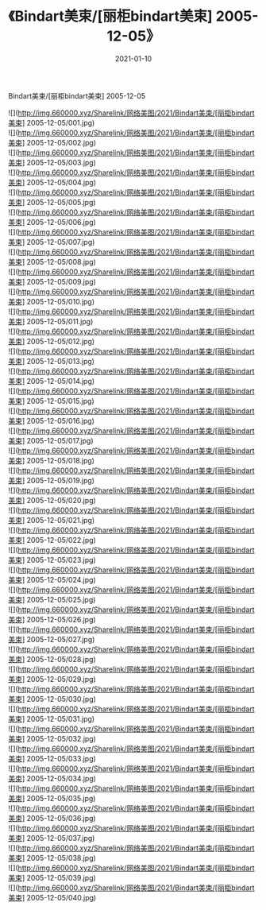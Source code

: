 ﻿---
layout: post
title:  《Bindart美束/[丽柜bindart美束] 2005-12-05》
date:   2021-01-10
img: http://img.660000.xyz/Sharelink/网络美图/2021/Bindart美束/[丽柜bindart美束] 2005-12-05/000.jpg
categories: [美女, 清纯, 唯美]
---

Bindart美束/[丽柜bindart美束] 2005-12-05

 ![](http://img.660000.xyz/Sharelink/网络美图/2021/Bindart美束/[丽柜bindart美束] 2005-12-05/001.jpg) <br>![](http://img.660000.xyz/Sharelink/网络美图/2021/Bindart美束/[丽柜bindart美束] 2005-12-05/002.jpg) <br>![](http://img.660000.xyz/Sharelink/网络美图/2021/Bindart美束/[丽柜bindart美束] 2005-12-05/003.jpg) <br>![](http://img.660000.xyz/Sharelink/网络美图/2021/Bindart美束/[丽柜bindart美束] 2005-12-05/004.jpg) <br>![](http://img.660000.xyz/Sharelink/网络美图/2021/Bindart美束/[丽柜bindart美束] 2005-12-05/005.jpg) <br>![](http://img.660000.xyz/Sharelink/网络美图/2021/Bindart美束/[丽柜bindart美束] 2005-12-05/006.jpg) <br>![](http://img.660000.xyz/Sharelink/网络美图/2021/Bindart美束/[丽柜bindart美束] 2005-12-05/007.jpg) <br>![](http://img.660000.xyz/Sharelink/网络美图/2021/Bindart美束/[丽柜bindart美束] 2005-12-05/008.jpg) <br>![](http://img.660000.xyz/Sharelink/网络美图/2021/Bindart美束/[丽柜bindart美束] 2005-12-05/009.jpg) <br>![](http://img.660000.xyz/Sharelink/网络美图/2021/Bindart美束/[丽柜bindart美束] 2005-12-05/010.jpg) <br>![](http://img.660000.xyz/Sharelink/网络美图/2021/Bindart美束/[丽柜bindart美束] 2005-12-05/011.jpg) <br>![](http://img.660000.xyz/Sharelink/网络美图/2021/Bindart美束/[丽柜bindart美束] 2005-12-05/012.jpg) <br>![](http://img.660000.xyz/Sharelink/网络美图/2021/Bindart美束/[丽柜bindart美束] 2005-12-05/013.jpg) <br>![](http://img.660000.xyz/Sharelink/网络美图/2021/Bindart美束/[丽柜bindart美束] 2005-12-05/014.jpg) <br>![](http://img.660000.xyz/Sharelink/网络美图/2021/Bindart美束/[丽柜bindart美束] 2005-12-05/015.jpg) <br>![](http://img.660000.xyz/Sharelink/网络美图/2021/Bindart美束/[丽柜bindart美束] 2005-12-05/016.jpg) <br>![](http://img.660000.xyz/Sharelink/网络美图/2021/Bindart美束/[丽柜bindart美束] 2005-12-05/017.jpg) <br>![](http://img.660000.xyz/Sharelink/网络美图/2021/Bindart美束/[丽柜bindart美束] 2005-12-05/018.jpg) <br>![](http://img.660000.xyz/Sharelink/网络美图/2021/Bindart美束/[丽柜bindart美束] 2005-12-05/019.jpg) <br>![](http://img.660000.xyz/Sharelink/网络美图/2021/Bindart美束/[丽柜bindart美束] 2005-12-05/020.jpg) <br>![](http://img.660000.xyz/Sharelink/网络美图/2021/Bindart美束/[丽柜bindart美束] 2005-12-05/021.jpg) <br>![](http://img.660000.xyz/Sharelink/网络美图/2021/Bindart美束/[丽柜bindart美束] 2005-12-05/022.jpg) <br>![](http://img.660000.xyz/Sharelink/网络美图/2021/Bindart美束/[丽柜bindart美束] 2005-12-05/023.jpg) <br>![](http://img.660000.xyz/Sharelink/网络美图/2021/Bindart美束/[丽柜bindart美束] 2005-12-05/024.jpg) <br>![](http://img.660000.xyz/Sharelink/网络美图/2021/Bindart美束/[丽柜bindart美束] 2005-12-05/025.jpg) <br>![](http://img.660000.xyz/Sharelink/网络美图/2021/Bindart美束/[丽柜bindart美束] 2005-12-05/026.jpg) <br>![](http://img.660000.xyz/Sharelink/网络美图/2021/Bindart美束/[丽柜bindart美束] 2005-12-05/027.jpg) <br>![](http://img.660000.xyz/Sharelink/网络美图/2021/Bindart美束/[丽柜bindart美束] 2005-12-05/028.jpg) <br>![](http://img.660000.xyz/Sharelink/网络美图/2021/Bindart美束/[丽柜bindart美束] 2005-12-05/029.jpg) <br>![](http://img.660000.xyz/Sharelink/网络美图/2021/Bindart美束/[丽柜bindart美束] 2005-12-05/030.jpg) <br>![](http://img.660000.xyz/Sharelink/网络美图/2021/Bindart美束/[丽柜bindart美束] 2005-12-05/031.jpg) <br>![](http://img.660000.xyz/Sharelink/网络美图/2021/Bindart美束/[丽柜bindart美束] 2005-12-05/032.jpg) <br>![](http://img.660000.xyz/Sharelink/网络美图/2021/Bindart美束/[丽柜bindart美束] 2005-12-05/033.jpg) <br>![](http://img.660000.xyz/Sharelink/网络美图/2021/Bindart美束/[丽柜bindart美束] 2005-12-05/034.jpg) <br>![](http://img.660000.xyz/Sharelink/网络美图/2021/Bindart美束/[丽柜bindart美束] 2005-12-05/035.jpg) <br>![](http://img.660000.xyz/Sharelink/网络美图/2021/Bindart美束/[丽柜bindart美束] 2005-12-05/036.jpg) <br>![](http://img.660000.xyz/Sharelink/网络美图/2021/Bindart美束/[丽柜bindart美束] 2005-12-05/037.jpg) <br>![](http://img.660000.xyz/Sharelink/网络美图/2021/Bindart美束/[丽柜bindart美束] 2005-12-05/038.jpg) <br>![](http://img.660000.xyz/Sharelink/网络美图/2021/Bindart美束/[丽柜bindart美束] 2005-12-05/039.jpg) <br>![](http://img.660000.xyz/Sharelink/网络美图/2021/Bindart美束/[丽柜bindart美束] 2005-12-05/040.jpg) <br>